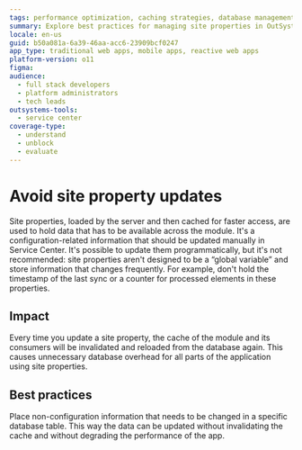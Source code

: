 ```yaml
---
tags: performance optimization, caching strategies, database management, configuration management, application scaling
summary: Explore best practices for managing site properties in OutSystems 11 (O11) to optimize application performance and reduce database overhead.
locale: en-us
guid: b50a081a-6a39-46aa-acc6-23909bcf0247
app_type: traditional web apps, mobile apps, reactive web apps
platform-version: o11
figma:
audience:
  - full stack developers
  - platform administrators
  - tech leads
outsystems-tools:
  - service center
coverage-type:
  - understand
  - unblock
  - evaluate
---
```


# Avoid site property updates

Site properties, loaded by the server and then cached for faster access, are used to hold data that has to be available across the module. It's a configuration-related information that should be updated manually in Service Center. It's possible to update them programmatically, but it's not recommended: site properties aren't designed to be a “global variable” and store information that changes frequently. For example, don't hold the timestamp of the last sync or a counter for processed elements in these properties. 

## Impact

Every time you update a site property, the cache of the module and its consumers will be invalidated and reloaded from the database again. This causes unnecessary database overhead for all parts of the application using site properties. 

## Best practices

Place non-configuration information that needs to be changed in a specific database table. This way the data can be updated without invalidating the cache and without degrading the performance of the app.

